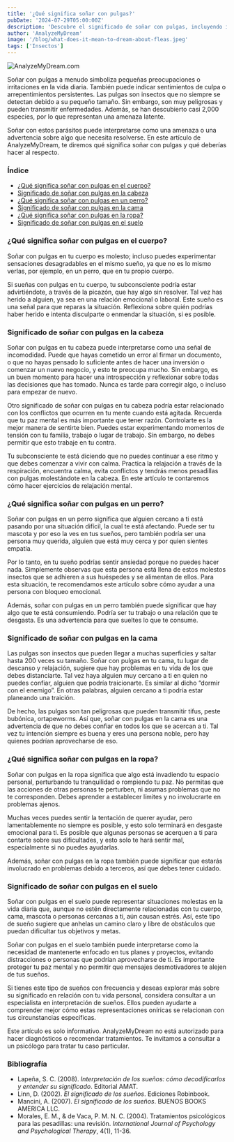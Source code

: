 ```yaml
---
title: '¿Qué significa soñar con pulgas?'
pubDate: '2024-07-29T05:00:00Z'
description: 'Descubre el significado de soñar con pulgas, incluyendo interpretaciones de pulgas en el cuerpo, cabeza, un perro, la cama, la ropa y el suelo.'
author: 'AnalyzeMyDream'
image: '/blog/what-does-it-mean-to-dream-about-fleas.jpeg'
tags: ['Insectos']
---
```


![AnalyzeMyDream.com](/blog/what-does-it-mean-to-dream-about-fleas.jpeg)

Soñar con pulgas a menudo simboliza pequeñas preocupaciones o irritaciones en la vida diaria. También puede indicar sentimientos de culpa o arrepentimientos persistentes. Las pulgas son insectos que no siempre se detectan debido a su pequeño tamaño. Sin embargo, son muy peligrosas y pueden transmitir enfermedades. Además, se han descubierto casi 2,000 especies, por lo que representan una amenaza latente.

Soñar con estos parásitos puede interpretarse como una amenaza o una advertencia sobre algo que necesita resolverse. En este artículo de AnalyzeMyDream, te diremos qué significa soñar con pulgas y qué deberías hacer al respecto.

### Índice

- [¿Qué significa soñar con pulgas en el cuerpo?](#qué-significa-soñar-con-pulgas-en-el-cuerpo)
- [Significado de soñar con pulgas en la cabeza](#significado-de-soñar-con-pulgas-en-la-cabeza)
- [¿Qué significa soñar con pulgas en un perro?](#qué-significa-soñar-con-pulgas-en-un-perro)
- [Significado de soñar con pulgas en la cama](#significado-de-soñar-con-pulgas-en-la-cama)
- [¿Qué significa soñar con pulgas en la ropa?](#qué-significa-soñar-con-pulgas-en-la-ropa)
- [Significado de soñar con pulgas en el suelo](#significado-de-soñar-con-pulgas-en-el-suelo)

### ¿Qué significa soñar con pulgas en el cuerpo?

Soñar con pulgas en tu cuerpo es molesto; incluso puedes experimentar sensaciones desagradables en el mismo sueño, ya que no es lo mismo verlas, por ejemplo, en un perro, que en tu propio cuerpo.

Si sueñas con pulgas en tu cuerpo, tu subconsciente podría estar advirtiéndote, a través de la picazón, que hay algo sin resolver. Tal vez has herido a alguien, ya sea en una relación emocional o laboral. Este sueño es una señal para que reparas la situación. Reflexiona sobre quién podrías haber herido e intenta disculparte o enmendar la situación, si es posible.

### Significado de soñar con pulgas en la cabeza

Soñar con pulgas en tu cabeza puede interpretarse como una señal de incomodidad. Puede que hayas cometido un error al firmar un documento, o que no hayas pensado lo suficiente antes de hacer una inversión o comenzar un nuevo negocio, y esto te preocupa mucho. Sin embargo, es un buen momento para hacer una introspección y reflexionar sobre todas las decisiones que has tomado. Nunca es tarde para corregir algo, o incluso para empezar de nuevo.

Otro significado de soñar con pulgas en tu cabeza podría estar relacionado con los conflictos que ocurren en tu mente cuando está agitada. Recuerda que tu paz mental es más importante que tener razón. Controlarte es la mejor manera de sentirte bien. Puedes estar experimentando momentos de tensión con tu familia, trabajo o lugar de trabajo. Sin embargo, no debes permitir que esto trabaje en tu contra.

Tu subconsciente te está diciendo que no puedes continuar a ese ritmo y que debes comenzar a vivir con calma. Practica la relajación a través de la respiración, encuentra calma, evita conflictos y tendrás menos pesadillas con pulgas molestándote en la cabeza. En este artículo te contaremos cómo hacer ejercicios de relajación mental.

### ¿Qué significa soñar con pulgas en un perro?

Soñar con pulgas en un perro significa que alguien cercano a ti está pasando por una situación difícil, la cual te está afectando. Puede ser tu mascota y por eso la ves en tus sueños, pero también podría ser una persona muy querida, alguien que está muy cerca y por quien sientes empatía.

Por lo tanto, en tu sueño podrías sentir ansiedad porque no puedes hacer nada. Simplemente observas que esta persona está llena de estos molestos insectos que se adhieren a sus huéspedes y se alimentan de ellos. Para esta situación, te recomendamos este artículo sobre cómo ayudar a una persona con bloqueo emocional.

Además, soñar con pulgas en un perro también puede significar que hay algo que te está consumiendo. Podría ser tu trabajo o una relación que te desgasta. Es una advertencia para que sueltes lo que te consume.

### Significado de soñar con pulgas en la cama

Las pulgas son insectos que pueden llegar a muchas superficies y saltar hasta 200 veces su tamaño. Soñar con pulgas en tu cama, tu lugar de descanso y relajación, sugiere que hay problemas en tu vida de los que debes distanciarte. Tal vez haya alguien muy cercano a ti en quien no puedes confiar, alguien que podría traicionarte. Es similar al dicho “dormir con el enemigo”. En otras palabras, alguien cercano a ti podría estar planeando una traición.

De hecho, las pulgas son tan peligrosas que pueden transmitir tifus, peste bubónica, ortapeworms. Así que, soñar con pulgas en la cama es una advertencia de que no debes confiar en todos los que se acercan a ti. Tal vez tu intención siempre es buena y eres una persona noble, pero hay quienes podrían aprovecharse de eso.

### ¿Qué significa soñar con pulgas en la ropa?

Soñar con pulgas en la ropa significa que algo está invadiendo tu espacio personal, perturbando tu tranquilidad o rompiendo tu paz. No permitas que las acciones de otras personas te perturben, ni asumas problemas que no te corresponden. Debes aprender a establecer límites y no involucrarte en problemas ajenos.

Muchas veces puedes sentir la tentación de querer ayudar, pero lamentablemente no siempre es posible, y esto solo terminará en desgaste emocional para ti. Es posible que algunas personas se acerquen a ti para contarte sobre sus dificultades, y esto solo te hará sentir mal, especialmente si no puedes ayudarlas.

Además, soñar con pulgas en la ropa también puede significar que estarás involucrado en problemas debido a terceros, así que debes tener cuidado.

### Significado de soñar con pulgas en el suelo

Soñar con pulgas en el suelo puede representar situaciones molestas en la vida diaria que, aunque no estén directamente relacionadas con tu cuerpo, cama, mascota o personas cercanas a ti, aún causan estrés. Así, este tipo de sueño sugiere que anhelas un camino claro y libre de obstáculos que puedan dificultar tus objetivos y metas.

Soñar con pulgas en el suelo también puede interpretarse como la necesidad de mantenerte enfocado en tus planes y proyectos, evitando distracciones o personas que podrían aprovecharse de ti. Es importante proteger tu paz mental y no permitir que mensajes desmotivadores te alejen de tus sueños.

Si tienes este tipo de sueños con frecuencia y deseas explorar más sobre su significado en relación con tu vida personal, considera consultar a un especialista en interpretación de sueños. Ellos pueden ayudarte a comprender mejor cómo estas representaciones oníricas se relacionan con tus circunstancias específicas.

Este artículo es solo informativo. AnalyzeMyDream no está autorizado para hacer diagnósticos o recomendar tratamientos. Te invitamos a consultar a un psicólogo para tratar tu caso particular.

### Bibliografía

- Lapeña, S. C. (2008). *Interpretación de los sueños: cómo decodificarlos y entender su significado*. Editorial AMAT.
- Linn, D. (2002). *El significado de los sueños*. Ediciones Robinbook.
- Mancini, A. (2007). *El significado de los sueños*. BUENOS BOOKS AMERICA LLC.
- Morales, E. M., & de Vaca, P. M. N. C. (2004). Tratamientos psicológicos para las pesadillas: una revisión. *International Journal of Psychology and Psychological Therapy*, 4(1), 11-36.
